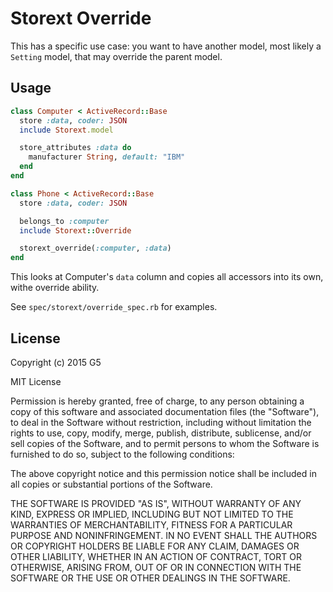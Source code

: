 # Storext Override

This has a specific use case: you want to have another model, most likely a `Setting` model, that may override the parent model.

## Usage

```ruby
class Computer < ActiveRecord::Base
  store :data, coder: JSON
  include Storext.model

  store_attributes :data do
    manufacturer String, default: "IBM"
  end
end

class Phone < ActiveRecord::Base
  store :data, coder: JSON

  belongs_to :computer
  include Storext::Override

  storext_override(:computer, :data)
end
```

This looks at Computer's `data` column and copies all accessors into its own, withe override ability.

See `spec/storext/override_spec.rb` for examples.

## License

Copyright (c) 2015 G5

MIT License

Permission is hereby granted, free of charge, to any person obtaining a copy of this software and associated documentation files (the "Software"), to deal in the Software without restriction, including without limitation the rights to use, copy, modify, merge, publish, distribute, sublicense, and/or sell copies of the Software, and to permit persons to whom the Software is furnished to do so, subject to the following conditions:

The above copyright notice and this permission notice shall be included in all copies or substantial portions of the Software.

THE SOFTWARE IS PROVIDED "AS IS", WITHOUT WARRANTY OF ANY KIND, EXPRESS OR IMPLIED, INCLUDING BUT NOT LIMITED TO THE WARRANTIES OF MERCHANTABILITY, FITNESS FOR A PARTICULAR PURPOSE AND NONINFRINGEMENT. IN NO EVENT SHALL THE AUTHORS OR COPYRIGHT HOLDERS BE LIABLE FOR ANY CLAIM, DAMAGES OR OTHER LIABILITY, WHETHER IN AN ACTION OF CONTRACT, TORT OR OTHERWISE, ARISING FROM, OUT OF OR IN CONNECTION WITH THE SOFTWARE OR THE USE OR OTHER DEALINGS IN THE SOFTWARE.
